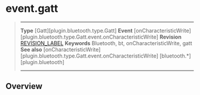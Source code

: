 # event.gatt

> --------------------- ------------------------------------------------------------------------------------------
> __Type__              [Gatt][plugin.bluetooth.type.Gatt]
> __Event__             [onCharacteristicWrite][plugin.bluetooth.type.Gatt.event.onCharacteristicWrite]
> __Revision__          [REVISION_LABEL](REVISION_URL)
> __Keywords__          Bluetooth, bt, onCharacteristicWrite, gatt
> __See also__          [onCharacteristicWrite][plugin.bluetooth.type.Gatt.event.onCharacteristicWrite]
>						[bluetooth.*][plugin.bluetooth]
> --------------------- ------------------------------------------------------------------------------------------

## Overview
